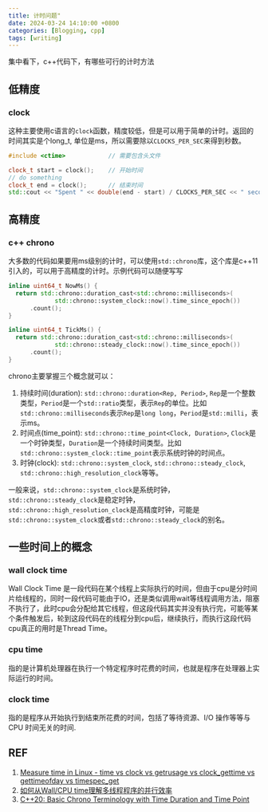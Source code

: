```yaml
---
title: 计时问题"
date: 2024-03-24 14:10:00 +0800
categories: [Blogging, cpp]
tags: [writing]
---
```


集中看下，c++代码下，有哪些可行的计时方法

## 低精度

### clock

这种主要使用c语言的`clock`函数，精度较低，但是可以用于简单的计时。返回的时间其实是个long_t, 单位是ms，所以需要除以`CLOCKS_PER_SEC`来得到秒数。

```cpp
#include <ctime>            // 需要包含头文件

clock_t start = clock();    // 开始时间
// do something
clock_t end = clock();      // 结束时间
std::cout << "Spent " << double(end - start) / CLOCKS_PER_SEC << " seconds." << std::endl;  // 输出时间（单位：s）
```

## 高精度

### c++ chrono

大多数的代码如果要用ms级别的计时，可以使用`std::chrono`库，这个库是c++11引入的，可以用于高精度的计时。示例代码可以随便写写

```cpp
inline uint64_t NowMs() {
  return std::chrono::duration_cast<std::chrono::milliseconds>(
             std::chrono::system_clock::now().time_since_epoch())
      .count();
}

inline uint64_t TickMs() {
  return std::chrono::duration_cast<std::chrono::milliseconds>(
             std::chrono::steady_clock::now().time_since_epoch())
      .count();
}
```

chrono主要掌握三个概念就可以：

1. 持续时间(duration): `std::chrono::duration<Rep, Period>`, `Rep`是一个整数类型，`Period`是一个`std::ratio`类型，表示`Rep`的单位。比如`std::chrono::milliseconds`表示`Rep`是`long long`，`Period`是`std::milli`，表示ms。
2. 时间点(time_point): `std::chrono::time_point<Clock, Duration>`, `Clock`是一个时钟类型，`Duration`是一个持续时间类型。比如`std::chrono::system_clock::time_point`表示系统时钟的时间点。
3. 时钟(clock): `std::chrono::system_clock`, `std::chrono::steady_clock`, `std::chrono::high_resolution_clock`等等。

一般来说，`std::chrono::system_clock`是系统时钟，`std::chrono::steady_clock`是稳定时钟，`std::chrono::high_resolution_clock`是高精度时钟，可能是`std::chrono::system_clock`或者`std::chrono::steady_clock`的别名。

## 一些时间上的概念

### wall clock time

Wall Clock Time 是一段代码在某个线程上实际执行的时间，但由于cpu是分时间片给线程的，同时一段代码可能由于IO，还是类似调用wait等线程调用方法，阻塞不执行了，此时cpu会分配给其它线程，但这段代码其实并没有执行完，可能等某个条件触发后，轮到这段代码在的线程分到cpu后，继续执行，而执行这段代码cpu真正的用时是Thread Time。

### cpu time

指的是计算机处理器在执行一个特定程序时花费的时间，也就是程序在处理器上实际运行的时间。

### clock time

指的是程序从开始执行到结束所花费的时间，包括了等待资源、I/O 操作等等与 CPU 时间无关的时间.

## REF

1. [Measure time in Linux - time vs clock vs getrusage vs clock_gettime vs gettimeofday vs timespec_get](https://stackoverflow.com/questions/12392278/measure-time-in-linux-time-vs-clock-vs-getrusage-vs-clock-gettime-vs-gettimeof)
2. [如何从Wall/CPU time理解多线程程序的并行效率](https://zhuanlan.zhihu.com/p/39891521)
3. [C++20: Basic Chrono Terminology with Time Duration and Time Point](https://www.modernescpp.com/index.php/c20-basic-chrono-terminology-with-time-duration-and-time-point/)